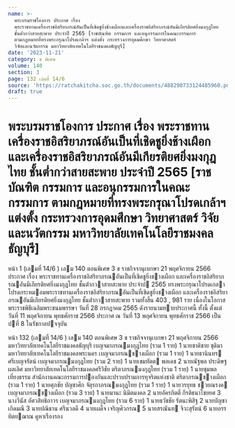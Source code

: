 ```yaml
---
name: >-
  พระบรมราชโองการ ประกาศ เรื่อง
  พระราชทานเครื่องราชอิสริยาภรณ์อันเป็นที่เชิดชูยิ่งช้างเผือกและเครื่องราชอิสริยาภรณ์อันมีเกียรติยศยิ่งมงกุฎไทย
  ชั้นต่ำกว่าสายสะพาย ประจำปี 2565 [ราชบัณฑิต กรรมการ และอนุกรรมการในคณะกรรมการ
  ตามกฎหมายที่ทรงพระกรุณาโปรดเกล้าฯ แต่งตั้ง กระทรวงการอุดมศึกษา วิทยาศาสตร์
  วิจัยและนวัตกรรม มหาวิทยาลัยเทคโนโลยีราชมงคลธัญบุรี]
date: '2023-11-21'
category: ข พิเศษ
volume: 140
section: 3
page: 132 เล่มที่ 14/6
source: 'https://ratchakitcha.soc.go.th/documents/488290733124485960.pdf'
draft: true
---
```


# พระบรมราชโองการ ประกาศ เรื่อง พระราชทานเครื่องราชอิสริยาภรณ์อันเป็นที่เชิดชูยิ่งช้างเผือกและเครื่องราชอิสริยาภรณ์อันมีเกียรติยศยิ่งมงกุฎไทย ชั้นต่ำกว่าสายสะพาย ประจำปี 2565 [ราชบัณฑิต กรรมการ และอนุกรรมการในคณะกรรมการ ตามกฎหมายที่ทรงพระกรุณาโปรดเกล้าฯ แต่งตั้ง กระทรวงการอุดมศึกษา วิทยาศาสตร์ วิจัยและนวัตกรรม มหาวิทยาลัยเทคโนโลยีราชมงคลธัญบุรี]

หน้า 1 (เลมที่ 14/6 ) เลม 140 ตอนพิเศษ 3 ข ราชกิจจานุเบกษา 21 พฤศจิกายน 2566 ประกาศ เรื่อง พระราชทานเครื่องราชอิสริยาภรณอันเป็นที่เชิดชูยิ่งชางเผือก และเครื่องราชอิสริยาภรณอันมีเกียรติยศยิ่งมงกุฎไทย ชั้นต่ํากวาสายสะพาย ประจําป 2565 ทรงพระกรุณาโปรดเกลาโปรดกระหมอมพระราชทานเครื่องราชอิสริยาภรณอันเป็นที่เชิดชูยิ่งชางเผือก และเครื่องราชอิสริยาภรณอันมีเกียรติยศยิ่งมงกุฎไทย ชั้นต่ํากวาสายสะพาย รวมทั้งสิ้น 403 , 981 ราย เนื่องในโอกาสพระราชพิธีเฉลิมพระชนมพรรษา วันที่ 28 กรกฎาคม 2565 ดังรายนามทายประกาศนี้ ทั้งนี้ ตั้งแต่วันที่ 11 พฤศจิกายน พุทธศักราช 2566 ประกาศ ณ วันที่ 13 พฤศจิกายน พุทธศักราช 2566 เป็นปที่ 8 ในรัชกาลปจจุบัน

หน้า 132 (เลมที่ 14/6 ) เลม 140 ตอนพิเศษ 3 ข ราชกิจจานุเบกษา 21 พฤศจิกายน 2566 มหาวิทยาลัยเทคโนโลยีราชมงคลธัญบุรี เบญจมาภรณมงกุฎไทย (รวม 1 ราย) 1 นายชาติชาย ชุติมา มหาวิทยาลัยเทคโนโลยีราชมงคลพระนคร เบญจมาภรณชางเผือก (รวม 1 ราย) 1 นายธานินทร ศรีเบญจรัตน์ เบญจมาภรณมงกุฎไทย (รวม 2 ราย) 1 นายเขมทัตต พลเดช 2 นายณัฐพล ประดิษฐผลเลิศ มหาวิทยาลัยเทคโนโลยีราชมงคลศรีวิชัย ตริตาภรณมงกุฎไทย (รวม 1 ราย) 1 นายชุมพล เที่ยงธรรม สํานักงานคณะกรรมการปองกันและปราบปรามการทุจริตแห่งชาติ ตริตาภรณชางเผือก (รวม 1 ราย) 1 นายศุภชัย บัญชาศึก จัตุรถาภรณมงกุฎไทย (รวม 1 ราย) 1 นายวรยุทธ ชวยณรงค เบญจมาภรณชางเผือก (รวม 3 ราย) 1 นายมานะ นิมิตมงคล 2 นายอัครกิตติ์ กีรติธนาไชยยศ 3 นางวีนัส อัศวสิทธิถาวร เบญจมาภรณมงกุฎไทย (รวม 6 ราย) 1 นายธวัชชัย รัตนะพิสิฐ 2 นายบัญชา เกิดมณี 3 นายปณิธาน ศรีนวลดี 4 นายเผด็จ เจริญศิวกรณ 5 นายสรณันท จิวะสุรัตน์ 6 นายอรรทิตยฌาณ คูหาเรืองรอง
